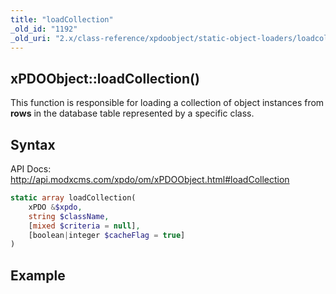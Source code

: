 ```yaml
---
title: "loadCollection"
_old_id: "1192"
_old_uri: "2.x/class-reference/xpdoobject/static-object-loaders/loadcollection"
---
```


## xPDOObject::loadCollection()

This function is responsible for loading a collection of object instances from **rows** in the database table represented by a specific class.

## Syntax

API Docs: <http://api.modxcms.com/xpdo/om/xPDOObject.html#loadCollection>

``` php 
static array loadCollection(
    xPDO &$xpdo,
    string $className,
    [mixed $criteria = null],
    [boolean|integer $cacheFlag = true]
)
```

## Example

``` php 

```